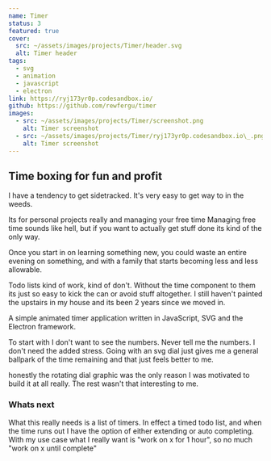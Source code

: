 ```yaml
---
name: Timer
status: 3
featured: true
cover: 
  src: ~/assets/images/projects/Timer/header.svg
  alt: Timer header
tags: 
  - svg
  - animation
  - javascript
  - electron
link: https://ryj173yr0p.codesandbox.io/
github: https://github.com/rewfergu/timer
images: 
  - src: ~/assets/images/projects/Timer/screenshot.png 
    alt: Timer screenshot
  - src: ~/assets/images/projects/Timer/ryj173yr0p.codesandbox.io\_.png
    alt: Timer screenshot
---
```

## Time boxing for fun and profit

I have a tendency to get sidetracked.  It's very easy to get way to in the weeds.  

Its for personal projects really and managing your free time
Managing free time sounds like hell, but if you want to actually get stuff done its kind of the only way.  

Once you start in on learning something new, you could waste an entire evening on something, and with a family that starts becoming less and less allowable.  

Todo lists kind of work, kind of don't.  Without the time component to them its just so easy to kick the can or avoid stuff altogether.  I still haven't painted the upstairs in my house and its been 2 years since we moved in.  

A simple animated timer application written in JavaScript, SVG and the Electron framework.

To start with I don't want to see the numbers.  Never tell me the numbers.  I don't need the added stress.  Going with an svg dial just gives me a general ballpark of the time remaining and that just feels better to me.  

honestly the rotating dial graphic was the only reason I was motivated to build it at all really.  The rest wasn't that interesting to me.  
### Whats next

What this really needs is a list of timers.  In effect a timed todo list, and when the time runs out I have the option of either extending or auto completing.  With my use case what I really want is "work on x for 1 hour", so no much "work on x until complete"


